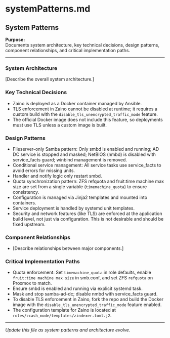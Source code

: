 # systemPatterns.md

## System Patterns

**Purpose:**  
Documents system architecture, key technical decisions, design patterns, component relationships, and critical implementation paths.

---

### System Architecture
[Describe the overall system architecture.]

### Key Technical Decisions
- Zaino is deployed as a Docker container managed by Ansible.
- TLS enforcement in Zaino cannot be disabled at runtime; it requires a custom build with the `disable_tls_unencrypted_traffic_mode` feature.
- The official Docker image does not include this feature, so deployments must use TLS unless a custom image is built.
### Design Patterns
- Fileserver-only Samba pattern: Only smbd is enabled and running; AD DC service is stopped and masked; NetBIOS (nmbd) is disabled with service_facts guard; winbind management is removed.
- Conditional service management: All service tasks use service_facts to avoid errors for missing units.
- Handler and notify logic only restart smbd.
- Quota synchronization pattern: ZFS refquota and fruit:time machine max size are set from a single variable (`timemachine_quota`) to ensure consistency.
- Configuration is managed via Jinja2 templates and mounted into containers.
- Service deployment is handled by systemd unit templates.
- Security and network features (like TLS) are enforced at the application build level, not just via configuration.  This is not desirable and should be fixed upstream.
### Component Relationships
- [Describe relationships between major components.]

### Critical Implementation Paths
- Quota enforcement: Set `timemachine_quota` in role defaults, enable `fruit:time machine max size` in smb.conf, and set ZFS `refquota` on Proxmox to match.
- Ensure smbd is enabled and running via explicit systemd task.
- Mask and stop samba-ad-dc; disable nmbd with service_facts guard.
- To disable TLS enforcement in Zaino, fork the repo and build the Docker image with the `disable_tls_unencrypted_traffic_mode` feature enabled.
- The configuration template for Zaino is located at `roles/zcash_node/templates/zindexer.toml.j2`.
---

*Update this file as system patterns and architecture evolve.*
